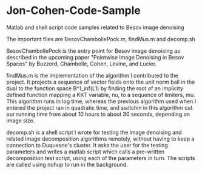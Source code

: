 Jon-Cohen-Code-Sample
=====================

Matlab and shell script code samples related to Besov image denoising

The important files are BesovChambollePock.m, findMus.m and decomp.sh

BesovChambollePock is the entry point for Besov image denoising as described in the upcoming paper "Pointwise Image Denoising in Besov Spaces" by Buzzerd, Chambolle, Cohen, Levine, and Lucier.  

findMus.m is the implementation of the algorithm I contributed to the project.  It projects a sequence of vector fields onto the unit norm ball in the dual to the function space B^1_inf(L1) by finding the root of an implicity defined function mapping a KKT variable, nu, to a sequence of limiters, mu.  This algorithm runs in log time, whereas the previous algorithm used when I entered the project ran in quadratic time, and switchin in this algorithm cut our running time from about 10 hours to about 30 seconds, depending on image size. 

decomp.sh is a shell script I wrote for testing the image denoising and related image decomposition algorithms remotely, without having to keep a connection to Duquesne's cluster.  It asks the user for the testing parameters and writes a matlab script which calls a pre-written decomposition test script, using each of the parameters in turn.  The scripts are called using nohup to run in the background.
